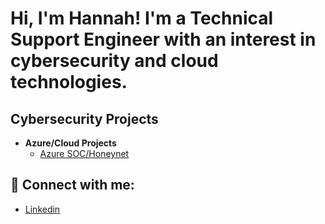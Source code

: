<h1>Hi, I'm Hannah! I'm a Technical Support Engineer with an interest in cybersecurity and cloud technologies. </h1>

<h2>Cybersecurity Projects</h2>

- <b>Azure/Cloud Projects </b>
  - [Azure SOC/Honeynet](https://github.com/hwilson4898/Azure-SOC)

<h2> 🤳 Connect with me:</h2>

- [Linkedin](https://www.linkedin.com/in/hwilson48/)


<!--
**hwilson4898/hwilson4898** is a ✨ _special_ ✨ repository because its `README.md` (this file) appears on your GitHub profile.

Here are some ideas to get you started:

- 🔭 I’m currently working on ...
- 🌱 I’m currently learning ...
- 👯 I’m looking to collaborate on ...
- 🤔 I’m looking for help with ...
- 💬 Ask me about ...
- 📫 How to reach me: ...
- 😄 Pronouns: ...
- ⚡ Fun fact: ...
-->
